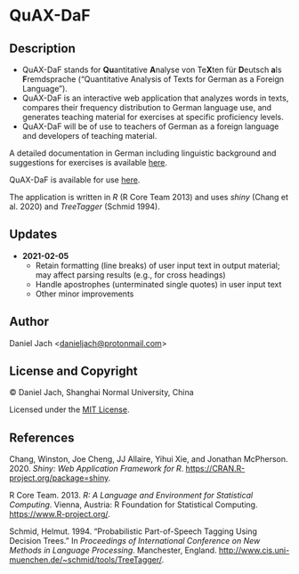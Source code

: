 QuAX-DaF
================

## Description

  - QuAX-DaF stands for **Qu**antitative **A**nalyse von Te**X**ten für
    **D**eutsch **a**ls **F**remdsprache (“Quantitative Analysis of
    Texts for German as a Foreign Language”).
  - QuAX-DaF is an interactive web application that analyzes words in
    texts, compares their frequency distribution to German language use,
    and generates teaching material for exercises at specific
    proficiency levels.
  - QuAX-DaF will be of use to teachers of German as a foreign language
    and developers of teaching material.

A detailed documentation in German including linguistic background and
suggestions for exercises is available
[here](https://daniel-jach.github.io/quax-daf/documentation/quax-daf-documentation.pdf).

QuAX-DaF is available for use
[here](https://danieljach.shinyapps.io/quax-daf/).

The application is written in *R* (R Core Team 2013) and uses *shiny*
(Chang et al. 2020) and *TreeTagger* (Schmid 1994).

## Updates

  - **2021-02-05**
      - Retain formatting (line breaks) of user input text in output
        material; may affect parsing results (e.g., for cross headings)
      - Handle apostrophes (unterminated single quotes) in user input
        text
      - Other minor improvements

## Author

Daniel Jach \<danieljach@protonmail.com\>

## License and Copyright

© Daniel Jach, Shanghai Normal University, China

Licensed under the [MIT License](LICENSE).

## References

<div id="refs" class="references">

<div id="ref-Chang.2020">

Chang, Winston, Joe Cheng, JJ Allaire, Yihui Xie, and Jonathan
McPherson. 2020. *Shiny: Web Application Framework for R*.
<https://CRAN.R-project.org/package=shiny>.

</div>

<div id="ref-RCT.2013">

R Core Team. 2013. *R: A Language and Environment for Statistical
Computing*. Vienna, Austria: R Foundation for Statistical Computing.
<https://www.R-project.org/>.

</div>

<div id="ref-Schmid.1994">

Schmid, Helmut. 1994. “Probabilistic Part-of-Speech Tagging Using
Decision Trees.” In *Proceedings of International Conference on New
Methods in Language Processing*. Manchester, England.
<http://www.cis.uni-muenchen.de/~schmid/tools/TreeTagger/>.

</div>

</div>

